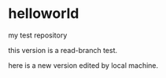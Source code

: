 # helloworld
my test repository

this version is a read-branch test.

here is a new version edited by local machine.